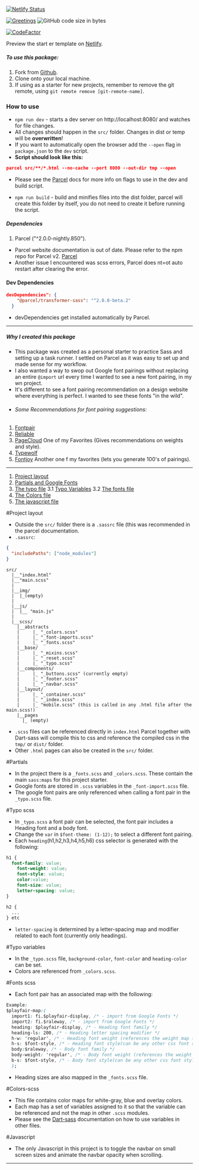 [![Netlify Status](https://api.netlify.com/api/v1/badges/77d48bb7-8568-49db-9a3a-a61af69863f6/deploy-status)](https://app.netlify.com/sites/vigorous-hypatia-24a37c/deploys)

[![Greetings](https://github.com/AltusJVR/parcel-starter/actions/workflows/greetings.yml/badge.svg)](https://github.com/AltusJVR/parcel-starter/actions/workflows/greetings.yml)
![GitHub code size in bytes](https://img.shields.io/github/languages/code-size/AltusJVR/parcel-starter?color=Green&style=plastic)

[![CodeFactor](https://www.codefactor.io/repository/github/altusjvr/parcel-starter/badge)](https://www.codefactor.io/repository/github/altusjvr/parcel-starter)

Preview the start er template on [Netlify](https://parcel-scss-practice.netlify.app/).

##### To use this package:

1. Fork from [Github](https://github.com/AltusJVR/parcel-starter).
2. Clone onto your local machine.
3. If using as a starter for new projects, remember to remove the git remote, using `git remote remove [git-remote-name]`.

### How to use

- `npm run dev` - starts a dev server on http://localhost:8080/ and watches for file changes.
- All changes should happen in the `src/` folder. Changes in dist or temp will be **overwritten**!
- If you want to automatically open the browser add the `--open` flag in `package.json` to the `dev` script.
- **Script should look like this:**

```json
parcel src/**/*.html --no-cache --port 8080 --out-dir tmp --open
```

- Please see the [Parcel](https://parceljs.org/) docs for more info on flags to use in the dev and build script.

- `npm run build` - build and minifies files into the dist folder, parcel will create this folder by itself, you do not need to create it before running the script.

##### Dependencies

1.  Parcel ("^2.0.0-nightly.850").

- Parcel website documentation is out of date. Please refer to the npm repo for Parcel v2. [Parcel](https://v2.parceljs.org/)
- Another issue I encountered was scss errors, Parcel does nt=ot auto restart after clearing the error.

#### Dev Dependencies

```json
devDependencies": {
    "@parcel/transformer-sass": "^2.0.0-beta.2"
  }
```

- devDependencies get installed automatically by Parcel.

---

##### Why I created this package

- This package was created as a personal starter to practice Sass and setting up a task runner. I settled on Parcel as it was easy to set up and made sense for my workflow.
- I also wanted a way to swop out Google font pairings without replacing an entire `@import` url every time I wanted to see a new font pairing, in my wn project.
- It's different to see a font pairing recommendation on a design website where everything is perfect. I wanted to see these fonts "in the wild".
- ###### Some Recommendations for font pairing suggestions:

1. [Fontpair](https://www.fontpair.co/)
2. [Reliable](https://www.reliablepsd.com/ultimate-google-font-pairings/)
3. [PageCloud](https://www.pagecloud.com/blog/best-google-fonts-pairings) One of my Favorites (Gives recommendations on weights and style).
4. [Typewolf](https://www.typewolf.com/)
5. [Fontjoy](https://fontjoy.com/) Another one f my favorites (lets you generate 100's of pairings).

---

1. [Project layout](#project-layout)
2. [Partials and Google Fonts](#partials)
3. [The typo file](#typo-scss)
   3.1 [Typo Variables](#typo-variables)
   3.2 [The fonts file](#fonts-scss)
4. [The Colors file](#colors-scss)
5. [The javascript file](#javascript)

#Project layout

- Outside the `src/` folder there is a `.sassrc` file (this was recommended in the parcel documentation.
- `.sassrc`:

```json
{
  "includePaths": ["node_modules"]
}
```

```
src/
  |__"index.html"
  |__"main.scss"
  |
  |__img/
  |  |_(empty)
  |
  |__js/
  |  |__ "main.js"
  |
  |__scss/
    |__abstracts
    |     |_ "_colors.scss"
    |     |_ "_font-imports.scss"
    |     |_ "_fonts.scss"
    |__base/
    |     |_ "_mixins.scss"
    |     |_ "_reset.scss"
    |     |_ "_typo.scss"
    |__components/
    |     |_ "_buttons.scss" (currently empty)
    |     |_ "_footer.scss"
    |     |_ "_navbar.scss"
    |__layout/
    |     |_ "_container.scss"
    |     |_ "_index.scss"
    |     |_ "mobile.scss" (this is called in any .html file after the main.scss!)
    |__pages
      |_ (empty)
```

- `.scss` files can be referenced directly in `index.html` Parcel together with Dart-sass will compile this to css and reference the compiled css in the `tmp/` or `dist/` folder.
- Other `.html` pages can also be created in the `src/` folder.

#Partials

- In the project there is a `_fonts.scss` and `_colors.scss`. These contain the main `sass:maps` for this project starter.
- Google fonts are stored in `.scss` variables in the `_font-import.scss` file.
- The google font pairs are only referenced when calling a font pair in the `_typo.scss` file.

#Typo scss

- In `_typo.scss` a font pair can be selected, the font pair includes a Heading font and a body font.
- Change the `var` in `$font-theme: (1-12);` to select a different font pairing.
- Each `heading`(h1,h2,h3,h4,h5,h6) css selector is generated with the following:

```css
h1 {
  font-family: value;
    font-weight: value;
    font-style: value;
    color:value;
    font-size: value;
    letter-spacing: value;
}

h2 {
  ...
} etc
```

- `letter-spacing` is determined by a letter-spacing map and modifier related to each font (currently only headings).

#Typo variables

- In the `_typo.scss` file, `background-color`, `font-color` and `heading-color` can be set.
- Colors are referenced from `_colors.scss`.

#Fonts scss

- Each font pair has an associated map with the following:

```css
Example:
$playfair-map:(
  import1: fi.$playfair-display, /* - import from Google Fonts */
  import2: fi.$raleway, /* - import from Google Fonts */
  heading: $playfair-display, /* - Heading font family */
  heading-ls: 200, /* - Heading letter spacing modifier */
  h-w: 'regular', /* - Heading font weight (references the weight map in __fonts.scss) */
  h-s: $font-style, /* - Heading font style(can be any other css font style) */
  body:$raleway, /* - Body font family */
  body-weight: 'regular', /* - Body font weight (references the weight map in __fonts.scss) */
  b-s: $font-style, /* - Body font style(can be any other css font style) */
  );
```

- Heading sizes are also mapped in the `_fonts.scss` file.

#Colors-scss

- This file contains color maps for white-gray, blue and overlay colors.
- Each map has a set of variables assigned to it so that the variable can be referenced and not the map in other `.scss` modules.
- Please see the [Dart-sass](https://sass-lang.com/) documentation on how to use variables in other files.

#Javascript

- The only Javascript in this project is to toggle the navbar on small screen sizes and animate the navbar opacity when scrolling.

---

